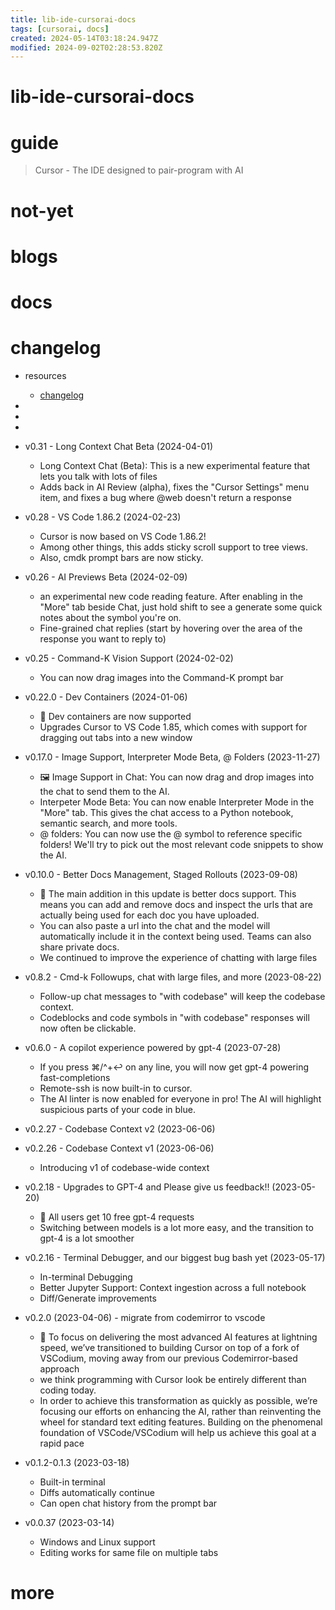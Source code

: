 ```yaml
---
title: lib-ide-cursorai-docs
tags: [cursorai, docs]
created: 2024-05-14T03:18:24.947Z
modified: 2024-09-02T02:28:53.820Z
---
```


# lib-ide-cursorai-docs

# guide

> Cursor - The IDE designed to pair-program with AI

# not-yet

# blogs

# docs

# changelog

- resources
  - [changelog](https://changelog.cursor.sh/)

- 
- 
- 

- v0.31 - Long Context Chat Beta (2024-04-01)
  - Long Context Chat (Beta): This is a new experimental feature that lets you talk with lots of files
  - Adds back in AI Review (alpha), fixes the "Cursor Settings" menu item, and fixes a bug where @web doesn't return a response

- v0.28 - VS Code 1.86.2 (2024-02-23)
  - Cursor is now based on VS Code 1.86.2! 
  - Among other things, this adds sticky scroll support to tree views. 
  - Also, cmdk prompt bars are now sticky.

- v0.26 - AI Previews Beta (2024-02-09)
  - an experimental new code reading feature. After enabling in the "More" tab beside Chat, just hold shift to see a generate some quick notes about the symbol you're on.
  - Fine-grained chat replies (start by hovering over the area of the response you want to reply to)

- v0.25 - Command-K Vision Support (2024-02-02)
  - You can now drag images into the Command-K prompt bar

- v0.22.0 - Dev Containers (2024-01-06)
  - 🐳 Dev containers are now supported
  - Upgrades Cursor to VS Code 1.85, which comes with support for dragging out tabs into a new window

- v0.17.0 - Image Support, Interpreter Mode Beta, @ Folders (2023-11-27)
  - 🖼️ Image Support in Chat: You can now drag and drop images into the chat to send them to the AI.
  - Interpeter Mode Beta: You can now enable Interpreter Mode in the "More" tab. This gives the chat access to a Python notebook, semantic search, and more tools.
  - @ folders: You can now use the @ symbol to reference specific folders! We'll try to pick out the most relevant code snippets to show the AI.

- v0.10.0 - Better Docs Management, Staged Rollouts (2023-09-08)
  - 📄 The main addition in this update is better docs support. This means you can add and remove docs and inspect the urls that are actually being used for each doc you have uploaded. 
  - You can also paste a url into the chat and the model will automatically include it in the context being used. Teams can also share private docs.
  - We continued to improve the experience of chatting with large files

- v0.8.2 - Cmd-k Followups, chat with large files, and more (2023-08-22)
  - Follow-up chat messages to "with codebase" will keep the codebase context.
  - Codeblocks and code symbols in "with codebase" responses will now often be clickable.

- v0.6.0 - A copilot experience powered by gpt-4 (2023-07-28)
  - If you press ⌘/^+↩️ on any line, you will now get gpt-4 powering fast-completions
  - Remote-ssh is now built-in to cursor. 
  - The AI linter is now enabled for everyone in pro! The AI will highlight suspicious parts of your code in blue. 

- v0.2.27 - Codebase Context v2 (2023-06-06)

- v0.2.26 - Codebase Context v1 (2023-06-06)
  - Introducing v1 of codebase-wide context

- v0.2.18 - Upgrades to GPT-4 and Please give us feedback!! (2023-05-20)
  - 👾 All users get 10 free gpt-4 requests
  - Switching between models is a lot more easy, and the transition to gpt-4 is a lot smoother

- v0.2.16 - Terminal Debugger, and our biggest bug bash yet (2023-05-17)
  - In-terminal Debugging
  - Better Jupyter Support: Context ingestion across a full notebook
  - Diff/Generate improvements

- v0.2.0 (2023-04-06) - migrate from codemirror to vscode
  - 🚨 To focus on delivering the most advanced AI features at lightning speed, we’ve transitioned to building Cursor on top of a fork of VSCodium, moving away from our previous Codemirror-based approach
  - we think programming with Cursor look be entirely different than coding today.
  - In order to achieve this transformation as quickly as possible, we’re focusing our efforts on enhancing the AI, rather than reinventing the wheel for standard text editing features. Building on the phenomenal foundation of VSCode/VSCodium will help us achieve this goal at a rapid pace

- v0.1.2-0.1.3 (2023-03-18)
  - Built-in terminal
  - Diffs automatically continue
  - Can open chat history from the prompt bar

- v0.0.37 (2023-03-14)
  - Windows and Linux support
  - Editing works for same file on multiple tabs
# more
